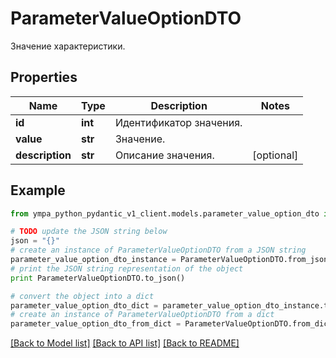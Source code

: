 # ParameterValueOptionDTO

Значение характеристики.

## Properties
Name | Type | Description | Notes
------------ | ------------- | ------------- | -------------
**id** | **int** | Идентификатор значения. | 
**value** | **str** | Значение. | 
**description** | **str** | Описание значения. | [optional] 

## Example

```python
from ympa_python_pydantic_v1_client.models.parameter_value_option_dto import ParameterValueOptionDTO

# TODO update the JSON string below
json = "{}"
# create an instance of ParameterValueOptionDTO from a JSON string
parameter_value_option_dto_instance = ParameterValueOptionDTO.from_json(json)
# print the JSON string representation of the object
print ParameterValueOptionDTO.to_json()

# convert the object into a dict
parameter_value_option_dto_dict = parameter_value_option_dto_instance.to_dict()
# create an instance of ParameterValueOptionDTO from a dict
parameter_value_option_dto_from_dict = ParameterValueOptionDTO.from_dict(parameter_value_option_dto_dict)
```
[[Back to Model list]](../README.md#documentation-for-models) [[Back to API list]](../README.md#documentation-for-api-endpoints) [[Back to README]](../README.md)


